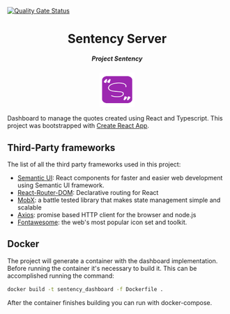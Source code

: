 [![Quality Gate Status](https://sonarcloud.io/api/project_badges/measure?project=walterjgsp_sentency-dashboard&metric=alert_status)](https://sonarcloud.io/dashboard?id=walterjgsp_sentency-dashboard)

<div align="center">
    <h1 align="center">Sentency Server</h1>
    <h5>Project Sentency</h5>
    <img  width="80" height="80" src="./icon.svg">
</div>

Dashboard to manage the quotes created using React and Typescript.
This project was bootstrapped with [Create React App](https://github.com/facebook/create-react-app).

## Third-Party frameworks

The list of all the third party frameworks used in this project:

* [Semantic UI](https://react.semantic-ui.com/): React components for faster and easier web development using Semantic UI framework.
* [React-Router-DOM](https://github.com/ReactTraining/react-router): Declarative routing for React
* [MobX](https://mobx.js.org/): a battle tested library that makes state management simple and scalable
* [Axios](https://github.com/axios/axios): promise based HTTP client for the browser and node.js
* [Fontawesome](https://fontawesome.com/): the web's most popular icon set and toolkit.

## Docker

The project will generate a container with the dashboard implementation. Before running the container it's necessary to build it. This can be accomplished
running the command:

```bash
docker build -t sentency_dashboard -f Dockerfile .
```

After the container finishes building you can run with docker-compose.
